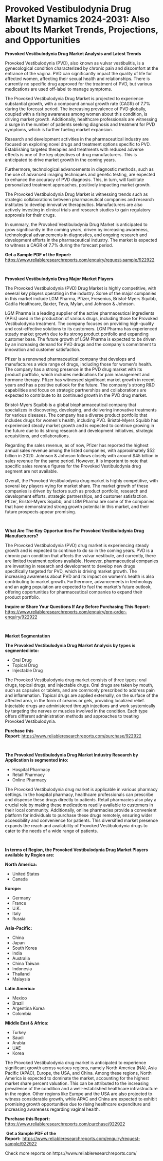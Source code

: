 <p><h1>Provoked Vestibulodynia Drug Market Dynamics 2024-2031: Also about Its Market Trends, Projections, and Opportunities</h1></p><p><strong>Provoked Vestibulodynia Drug Market Analysis and Latest Trends</strong></p>
<p><p>Provoked Vestibulodynia (PVD), also known as vulvar vestibulitis, is a gynecological condition characterized by chronic pain and discomfort at the entrance of the vagina. PVD can significantly impact the quality of life for affected women, affecting their sexual health and relationships. There is currently no specific drug approved for the treatment of PVD, but various medications are used off-label to manage symptoms.</p><p>The Provoked Vestibulodynia Drug Market is projected to experience substantial growth, with a compound annual growth rate (CAGR) of 7.7% during the forecast period. The increasing prevalence of PVD globally, coupled with a rising awareness among women about this condition, is driving market growth. Additionally, healthcare professionals are witnessing a surge in the number of patients seeking diagnosis and treatment for PVD symptoms, which is further fueling market expansion.</p><p>Research and development activities in the pharmaceutical industry are focused on exploring novel drugs and treatment options specific to PVD. Establishing targeted therapies and treatments with reduced adverse effects is one of the key objectives of drug manufacturers. This is anticipated to drive market growth in the coming years.</p><p>Furthermore, technological advancements in diagnostic methods, such as the use of advanced imaging techniques and genetic testing, are expected to enhance the accuracy of PVD diagnosis. This, in turn, will facilitate personalized treatment approaches, positively impacting market growth.</p><p>The Provoked Vestibulodynia Drug Market is witnessing trends such as strategic collaborations between pharmaceutical companies and research institutes to develop innovative therapeutics. Manufacturers are also actively investing in clinical trials and research studies to gain regulatory approvals for their drugs.</p><p>In summary, the Provoked Vestibulodynia Drug Market is anticipated to grow significantly in the coming years, driven by increasing awareness, technological advancements in diagnostics, and ongoing research and development efforts in the pharmaceutical industry. The market is expected to witness a CAGR of 7.7% during the forecast period.</p></p>
<p><strong>Get a Sample PDF of the Report:&nbsp;</strong> <a href="https://www.reliableresearchreports.com/enquiry/request-sample/922922">https://www.reliableresearchreports.com/enquiry/request-sample/922922</a></p>
<p>&nbsp;</p>
<p><strong>Provoked Vestibulodynia Drug Major Market Players</strong></p>
<p><p>The Provoked Vestibulodynia (PVD) Drug Market is highly competitive, with several key players operating in the industry. Some of the major companies in this market include LGM Pharma, Pfizer, Fresenius, Bristol-Myers Squibb, Cadila Healthcare, Baxter, Teva, Mylan, and Johnson & Johnson.</p><p>LGM Pharma is a leading supplier of the active pharmaceutical ingredients (APIs) used in the production of various drugs, including those for Provoked Vestibulodynia treatment. The company focuses on providing high-quality and cost-effective solutions to its customers. LGM Pharma has experienced steady market growth due to its strong product portfolio and expanding customer base. The future growth of LGM Pharma is expected to be driven by an increasing demand for PVD drugs and the company's commitment to innovation and customer satisfaction.</p><p>Pfizer is a renowned pharmaceutical company that develops and manufactures a wide range of drugs, including those for women's health. The company has a strong presence in the PVD drug market with its product portfolio, which includes medications for pain management and hormone therapy. Pfizer has witnessed significant market growth in recent years and has a positive outlook for the future. The company's strong R&D capabilities and focus on strategic partnerships and collaborations are expected to contribute to its continued growth in the PVD drug market.</p><p>Bristol-Myers Squibb is a global biopharmaceutical company that specializes in discovering, developing, and delivering innovative treatments for various diseases. The company has a diverse product portfolio that includes drugs for women's health, including PVD. Bristol-Myers Squibb has experienced steady market growth and is expected to continue growing in the future due to its strong research and development initiatives, strategic acquisitions, and collaborations.</p><p>Regarding the sales revenue, as of now, Pfizer has reported the highest annual sales revenue among the listed companies, with approximately $52 billion in 2020. Johnson & Johnson follows closely with around $45 billion in sales revenue for the same period. However, it is important to note that specific sales revenue figures for the Provoked Vestibulodynia drug segment are not available.</p><p>Overall, the Provoked Vestibulodynia drug market is highly competitive, with several key players vying for market share. The market growth of these companies is driven by factors such as product portfolio, research and development efforts, strategic partnerships, and customer satisfaction. Pfizer, Bristol-Myers Squibb, and LGM Pharma are some of the companies that have demonstrated strong growth potential in this market, and their future prospects appear promising.</p></p>
<p>&nbsp;</p>
<p><strong>What Are The Key Opportunities For Provoked Vestibulodynia Drug Manufacturers?</strong></p>
<p><p>The Provoked Vestibulodynia (PVD) drug market is experiencing steady growth and is expected to continue to do so in the coming years. PVD is a chronic pain condition that affects the vulvar vestibule, and currently, there are limited treatment options available. However, pharmaceutical companies are investing in research and development to develop new drugs specifically targeted for PVD, which is driving market growth. The increasing awareness about PVD and its impact on women's health is also contributing to market growth. Furthermore, advancements in technology and an aging population are expected to fuel the market's future outlook, offering opportunities for pharmaceutical companies to expand their product portfolio.</p></p>
<p><strong>Inquire or Share Your Questions If Any Before Purchasing This Report:</strong> <a href="https://www.reliableresearchreports.com/enquiry/pre-order-enquiry/922922">https://www.reliableresearchreports.com/enquiry/pre-order-enquiry/922922</a></p>
<p>&nbsp;</p>
<p><strong>Market Segmentation</strong></p>
<p><strong>The Provoked Vestibulodynia Drug Market Analysis by types is segmented into:</strong></p>
<p><ul><li>Oral Drug</li><li>Topical Drug</li><li>Injectable Drug</li></ul></p>
<p><p>The Provoked Vestibulodynia drug market consists of three types: oral drugs, topical drugs, and injectable drugs. Oral drugs are taken by mouth, such as capsules or tablets, and are commonly prescribed to address pain and inflammation. Topical drugs are applied externally, on the surface of the affected area, in the form of creams or gels, providing localized relief. Injectable drugs are administered through injections and work systemically by targeting the nerves or muscles involved in the condition. Each type offers different administration methods and approaches to treating Provoked Vestibulodynia.</p></p>
<p><strong>Purchase this Report:&nbsp;</strong><a href="https://www.reliableresearchreports.com/purchase/922922">https://www.reliableresearchreports.com/purchase/922922</a></p>
<p>&nbsp;</p>
<p><strong>The Provoked Vestibulodynia Drug Market Industry Research by Application is segmented into:</strong></p>
<p><ul><li>Hospital Pharmacy</li><li>Retail Pharmacy</li><li>Online Pharmacy</li></ul></p>
<p><p>The Provoked Vestibulodynia drug market is applicable in various pharmacy settings. In the hospital pharmacy, healthcare professionals can prescribe and dispense these drugs directly to patients. Retail pharmacies also play a crucial role by making these medications readily available to customers in their local community. Additionally, online pharmacies provide a convenient platform for individuals to purchase these drugs remotely, ensuring wider accessibility and convenience for patients. This diversified market presence expands the reach and availability of Provoked Vestibulodynia drugs to cater to the needs of a wide range of patients.</p></p>
<p>&nbsp;</p>
<p><strong>In terms of Region, the Provoked Vestibulodynia Drug Market Players available by Region are:</strong></p>
<p>
    <p> <strong> North America: </strong>
        <ul>
            <li>United States</li>
            <li>Canada</li>
        </ul>
        </p> 
    <p> <strong> Europe: </strong>
        <ul>
            <li>Germany</li>
            <li>France</li>
            <li>U.K.</li>
            <li>Italy</li>
            <li>Russia</li>
        </ul>
        </p> 
    <p> <strong> Asia-Pacific: </strong>
        <ul>
            <li>China</li>
            <li>Japan</li>
            <li>South Korea</li>
            <li>India</li>
            <li>Australia</li>
            <li>China Taiwan</li>
            <li>Indonesia</li>
            <li>Thailand</li>
            <li>Malaysia</li>
        </ul>
        </p> 
    <p> <strong> Latin America: </strong>
        <ul>
            <li>Mexico</li>
            <li>Brazil</li>
            <li>Argentina Korea</li>
            <li>Colombia</li>
        </ul>
        </p> 
    <p> <strong> Middle East & Africa: </strong>
        <ul>
            <li>Turkey</li>
            <li>Saudi</li>
            <li>Arabia</li>
            <li>UAE</li>
            <li>Korea</li>
        </ul>
    </p>
    </p>
<p><p>The Provoked Vestibulodynia drug market is anticipated to experience significant growth across various regions, namely North America (NA), Asia Pacific (APAC), Europe, the USA, and China. Among these regions, North America is expected to dominate the market, accounting for the highest market share percent valuation. This can be attributed to the increasing prevalence of the condition and a well-established healthcare infrastructure in the region. Other regions like Europe and the USA are also projected to witness considerable growth, while APAC and China are expected to exhibit promising growth opportunities due to rising healthcare expenditure and increasing awareness regarding vaginal health.</p></p>
<p><strong>Purchase this Report: </strong><a href="https://www.reliableresearchreports.com/purchase/922922">https://www.reliableresearchreports.com/purchase/922922</a></p>
<p>&nbsp;<strong>Get a Sample PDF of the Report:&nbsp;&nbsp;</strong><a href="https://www.reliableresearchreports.com/enquiry/request-sample/922922">https://www.reliableresearchreports.com/enquiry/request-sample/922922</a></p>
<p><strong></strong></p>
<p>Check more reports on https://www.reliableresearchreports.com/</p>